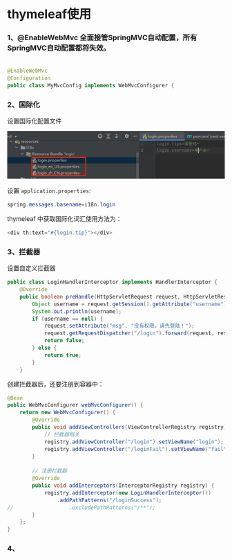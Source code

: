 # thymeleaf使用

### 1、@EnableWebMvc 全面接管SpringMVC自动配置，所有SpringMVC自动配置都将失效。

```java

@EnableWebMvc
@Configuration
public class MyMvcConfig implements WebMvcConfigurer {

```

### 2、国际化

设置国际化配置文件

![image-20211012203356578](.\images\image-20211012203356578.png)

设置 `application.properties`:

```java
spring.messages.basename=i18n.login
```

thymeleaf 中获取国际化词汇使用方法为：

```java
<div th:text="#{login.tip}"></div>
```

### 3、拦截器

设置自定义拦截器

```java
public class LoginHandlerInterceptor implements HandlerInterceptor {
    @Override
    public boolean preHandle(HttpServletRequest request, HttpServletResponse response, Object handler) throws Exception {
        Object username = request.getSession().getAttribute("username");
        System.out.println(username);
        if (username == null) {
            request.setAttribute("msg", "没有权限，请先登陆！");
            request.getRequestDispatcher("/login").forward(request, response);
            return false;
        } else {
            return true;
        }
    }
```

创建拦截器后，还要注册到容器中：

```java
@Bean
public WebMvcConfigurer webMvcConfigurer() {
    return new WebMvcConfigurer() {
        @Override
        public void addViewControllers(ViewControllerRegistry registry) {
            // 拦截器相关
            registry.addViewController("/login").setViewName("login");
            registry.addViewController("/loginFail").setViewName("fail");
        }

        // 注册拦截器
        @Override
        public void addInterceptors(InterceptorRegistry registry) {
            registry.addInterceptor(new LoginHandlerInterceptor())
                .addPathPatterns("/loginSuccess");
//                  .excludePathPatterns("/**");
        }
    };
}
```

### 4、